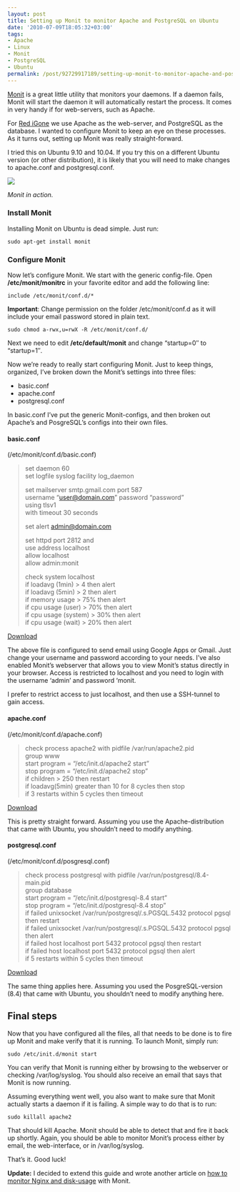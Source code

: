 ```yaml
---
layout: post
title: Setting up Monit to monitor Apache and PostgreSQL on Ubuntu
date: '2010-07-09T18:05:32+03:00'
tags:
- Apache
- Linux
- Monit
- PostgreSQL
- Ubuntu
permalink: /post/92729917189/setting-up-monit-to-monitor-apache-and-postgresql-on-ubu
---
```

[Monit](http://mmonit.com/monit/) is a great little utility that monitors your daemons. If a daemon fails, Monit will start the daemon it will automatically restart the process. It comes in very handy if for web-servers, such as Apache.

For [Red iGone](http://www.redigone.com) we use Apache as the web-server, and PostgreSQL as the database. I wanted to configure Monit to keep an eye on these processes. As it turns out, setting up Monit was really straight-forward.

I tried this on Ubuntu 9.10 and 10.04. If you try this on a different Ubuntu version (or other distribution), it is likely that you will need to make changes to apache.conf and postgresql.conf.

![](https://farm5.staticflickr.com/4082/4777587884_23d7aa9958_z_d.jpg)

_Monit in action._

### Install Monit

Installing Monit on Ubuntu is dead simple. Just run:

    sudo apt-get install monit

### Configure Monit

Now let’s configure Monit. We start with the generic config-file. Open **/etc/monit/monitrc** in your favorite editor and add the following line:  

    include /etc/monit/conf.d/*  

**Important**: Change permission on the folder /etc/monit/conf.d as it will include your email password stored in plain text.  

    sudo chmod a-rwx,u=rwX -R /etc/monit/conf.d/  


Next we need to edit **/etc/default/monit** and change “startup=0″ to “startup=1″.

Now we’re ready to really start configuring Monit. Just to keep things, organized, I’ve broken down the Monit’s settings into three files:

* basic.conf
* apache.conf
* postgresql.conf

In basic.conf I’ve put the generic Monit-configs, and then broken out Apache’s and PosgreSQL’s configs into their own files.

#### basic.conf

(/etc/monit/conf.d/basic.conf)

> set daemon 60  
> set logfile syslog facility log_daemon
> 
> set mailserver smtp.gmail.com port 587  
> username “user@domain.com” password “password”  
> using tlsv1  
> with timeout 30 seconds
> 
> set alert admin@domain.com
> 
> set httpd port 2812 and  
> use address localhost  
> allow localhost  
> allow admin:monit
> 
> check system localhost  
> if loadavg (1min) > 4 then alert  
> if loadavg (5min) > 2 then alert  
> if memory usage > 75% then alert  
> if cpu usage (user) > 70% then alert  
> if cpu usage (system) > 30% then alert  
> if cpu usage (wait) > 20% then alert

[Download](http://viktorpetersson.com/upload/monit/basic.conf)

The above file is configured to send email using Google Apps or Gmail. Just change your username and password according to your needs. I’ve also enabled Monit’s webserver that allows you to view Monit’s status directly in your browser. Access is restricted to localhost and you need to login with the username ‘admin’ and password ‘monit.

I prefer to restrict access to just localhost, and then use a SSH-tunnel to gain access.

#### apache.conf

(/etc/monit/conf.d/apache.conf)

> check process apache2 with pidfile /var/run/apache2.pid  
> group www  
> start program = “/etc/init.d/apache2 start”  
> stop program = “/etc/init.d/apache2 stop”  
> if children > 250 then restart  
> if loadavg(5min) greater than 10 for 8 cycles then stop  
> if 3 restarts within 5 cycles then timeout

[Download](http://viktorpetersson.com/upload/monit/apache.conf)

This is pretty straight forward. Assuming you use the Apache-distribution that came with Ubuntu, you shouldn’t need to modify anything.

#### postgresql.conf

(/etc/monit/conf.d/posgresql.conf)

> check process postgresql with pidfile /var/run/postgresql/8.4-main.pid  
> group database  
> start program = “/etc/init.d/postgresql-8.4 start”  
> stop program = “/etc/init.d/postgresql-8.4 stop”  
> if failed unixsocket /var/run/postgresql/.s.PGSQL.5432 protocol pgsql then restart  
> if failed unixsocket /var/run/postgresql/.s.PGSQL.5432 protocol pgsql then alert  
> if failed host localhost port 5432 protocol pgsql then restart  
> if failed host localhost port 5432 protocol pgsql then alert  
> if 5 restarts within 5 cycles then timeout

[Download](http://viktorpetersson.com/upload/monit/postgresql.conf)

The same thing applies here. Assuming you used the PosgreSQL-version (8.4) that came with Ubuntu, you shouldn’t need to modify anything here.

Final steps
-----------

Now that you have configured all the files, all that needs to be done is to fire up Monit and make verify that it is running. To launch Monit, simply run:  

    sudo /etc/init.d/monit start  


You can verify that Monit is running either by browsing to the webserver or checking /var/log/syslog. You should also receive an email that says that Monit is now running.

Assuming everything went well, you also want to make sure that Monit actually starts a  daemon if it is failing. A simple way to do that is to run:  

    sudo killall apache2  


That should kill Apache. Monit should be able to detect that and fire it back up shortly. Again, you should be able to monitor Monit’s process either by email, the web-interface, or in /var/log/syslog.

That’s it. Good luck!

**Update:** I decided to extend this guide and wrote another article on [how to monitor Nginx and disk-usage](http://viktorpetersson.com/2010/07/12/monitor-nginx-and-disk-usage-with-monit/) with Monit.

